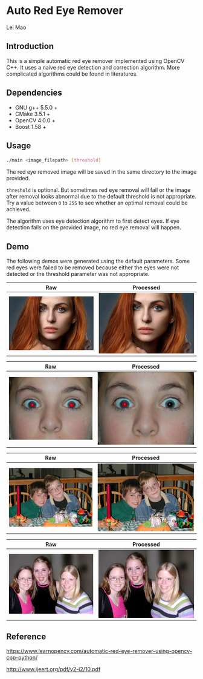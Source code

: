 # Auto Red Eye Remover

Lei Mao

## Introduction

This is a simple automatic red eye remover implemented using OpenCV C++. It uses a naive red eye detection and correction algorithm. More complicated algorithms could be found in literatures. 

## Dependencies

* GNU g++ 5.5.0 +
* CMake 3.5.1 +
* OpenCV 4.0.0 +
* Boost 1.58 +

## Usage

```bash
./main <image_filepath> [threshold]
```

The red eye removed image will be saved in the same directory to the image provided. 

``threshold`` is optional. But sometimes red eye removal will fail or the image after removal looks abnormal due to the default threshold is not appropriate. Try a value between ``0`` to ``255`` to see whether an optimal removal could be achieved. 

The algorithm uses eye detection algorithm to first detect eyes. If eye detection fails on the provided image, no red eye removal will happen. 

## Demo

The following demos were generated using the default parameters. Some red eyes were failed to be removed because either the eyes were not detected or the threshold parameter was not appropriate.

Raw | Processed |
:-------------------------:|:-------------------------:
![](images/sample_1.jpg) | ![](images/sample_1_fixed.jpg)

Raw | Processed |
:-------------------------:|:-------------------------:
![](images/sample_2.jpg) | ![](images/sample_2_fixed.jpg)

Raw | Processed |
:-------------------------:|:-------------------------:
![](images/sample_3.jpg) | ![](images/sample_3_fixed.jpg)

Raw | Processed |
:-------------------------:|:-------------------------:
![](images/sample_4.jpg) | ![](images/sample_4_fixed.jpg)


## Reference

https://www.learnopencv.com/automatic-red-eye-remover-using-opencv-cpp-python/

http://www.ijeert.org/pdf/v2-i2/10.pdf